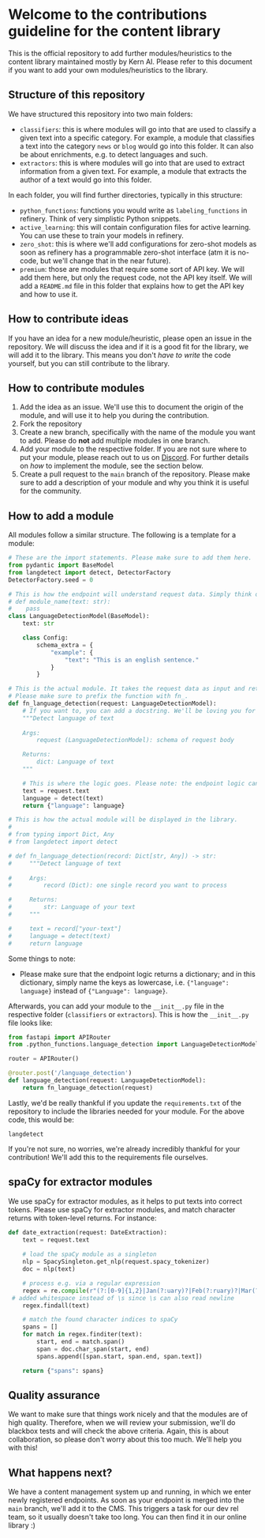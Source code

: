 # Welcome to the contributions guideline for the content library
This is the official repository to add further modules/heuristics to the content library maintained mostly by Kern AI. Please refer to this document if you want to add your own modules/heuristics to the library.

## Structure of this repository
We have structured this repository into two main folders:
- `classifiers`: this is where modules will go into that are used to classify a given text into a specific category. For example, a module that classifies a text into the category `news` or `blog` would go into this folder. It can also be about enrichments, e.g. to detect languages and such.
- `extractors`: this is where modules will go into that are used to extract information from a given text. For example, a module that extracts the author of a text would go into this folder.

In each folder, you will find further directories, typically in this structure:
- `python_functions`: functions you would write as `labeling_functions` in refinery. Think of very simplistic Python snippets.
- `active_learning`: this will contain configuration files for active learning. You can use these to train your models in refinery.
- `zero_shot`: this is where we'll add configurations for zero-shot models as soon as refinery has a programmable zero-shot interface (atm it is no-code, but we'll change that in the near future).
- `premium`: those are modules that require some sort of API key. We will add them here, but only the request code, not the API key itself. We will add a `README.md` file in this folder that explains how to get the API key and how to use it.

## How to contribute ideas
If you have an idea for a new module/heuristic, please open an issue in the repository. We will discuss the idea and if it is a good fit for the library, we will add it to the library. This means you don't _have to write_ the code yourself, but you can still contribute to the library.

## How to contribute modules
1. Add the idea as an issue. We'll use this to document the origin of the module, and will use it to help you during the contribution.
2. Fork the repository
3. Create a new branch, specifically with the name of the module you want to add. Please do **not** add multiple modules in one branch.
4. Add your module to the respective folder. If you are not sure where to put your module, please reach out to us on [Discord](https://discord.gg/qf4rGCEphW). For further details on _how_ to implement the module, see the section below.
5. Create a pull request to the `main` branch of the repository. Please make sure to add a description of your module and why you think it is useful for the community.

## How to add a module
All modules follow a similar structure. The following is a template for a module:

```python
# These are the import statements. Please make sure to add them here.
from pydantic import BaseModel
from langdetect import detect, DetectorFactory 
DetectorFactory.seed = 0

# This is how the endpoint will understand request data. Simply think of this as a function signature. The below code would look as follows in "pure Python":
# def module_name(text: str):
#    pass
class LanguageDetectionModel(BaseModel):
    text: str

    class Config:
        schema_extra = {
            "example": {
                "text": "This is an english sentence."
            }
        }

# This is the actual module. It takes the request data as input and returns the output.
# Please make sure to prefix the function with fn_.
def fn_language_detection(request: LanguageDetectionModel):
    # If you want to, you can add a docstring. We'll be loving you for that :D
    """Detect language of text
        
    Args:
        request (LanguageDetectionModel): schema of request body

    Returns:
        dict: Language of text
    """

    # This is where the logic goes. Please note: the endpoint logic can look slightly different to the code that is displayed in the module itself, as requests work different than plain Python.
    text = request.text
    language = detect(text)
    return {"language": language}

# This is how the actual module will be displayed in the library.
# 
# from typing import Dict, Any
# from langdetect import detect

# def fn_language_detection(record: Dict[str, Any]) -> str:
#     """Detect language of text
        
#     Args:
#         record (Dict): one single record you want to process

#     Returns:
#         str: Language of your text
#     """

#     text = record["your-text"]
#     language = detect(text)
#     return language
```

Some things to note:
- Please make sure that the endpoint logic returns a dictionary; and in this dictionary, simply name the keys as lowercase, i.e. `{"language": language}` instead of `{"Language": language}`.

Afterwards, you can add your module to the `__init__.py` file in the respective folder (`classifiers` or `extractors`). This is how the `__init__.py` file looks like:

```python
from fastapi import APIRouter
from .python_functions.language_detection import LanguageDetectionModel, fn_language_detection

router = APIRouter()

@router.post('/language_detection')
def language_detection(request: LanguageDetectionModel):
    return fn_language_detection(request)
```

Lastly, we'd be really thankful if you update the `requirements.txt` of the repository to include the libraries needed for your module. For the above code, this would be:
```
langdetect
```

If you're not sure, no worries, we're already incredibly thankful for your contribution! We'll add this to the requirements file ourselves.

## spaCy for extractor modules
We use spaCy for extractor modules, as it helps to put texts into correct tokens. Please use spaCy for extractor modules, and match character returns with token-level returns. For instance:
```python
def date_extraction(request: DateExtraction):
    text = request.text
    
    # load the spaCy module as a singleton
    nlp = SpacySingleton.get_nlp(request.spacy_tokenizer)
    doc = nlp(text)

    # process e.g. via a regular expression
    regex = re.compile(r"(?:[0-9]{1,2}|Jan(?:uary)?|Feb(?:ruary)?|Mar(?:ch)?|Apr(?:il)?|May|Jun(?:e)?|Jul(?:y)?|Aug(?:ust)?|Sep(?:tember)?|Oct(?:ober)?|Nov(?:ember)?|Dec(?:ember)?)[\/\. -]{1}(?:[0-9]{1,2}|Jan(?:uary)?|Feb(?:ruary)?|Mar(?:ch)?|Apr(?:il)?|May|Jun(?:e)?|Jul(?:y)?|Aug(?:ust)?|Sep(?:tember)?|Oct(?:ober)?|Nov(?:ember)?|Dec(?:ember)?)[,\/\. -]{1}(?:[0-9]{2,4})")
 # added whitespace instead of \s since \s can also read newline
    regex.findall(text)

    # match the found character indices to spaCy
    spans = []
    for match in regex.finditer(text):
        start, end = match.span()
        span = doc.char_span(start, end)
        spans.append([span.start, span.end, span.text])

    return {"spans": spans}
```

## Quality assurance
We want to make sure that things work nicely and that the modules are of high quality. Therefore, when we will review your submission, we'll do blackbox tests and will check the above criteria. Again, this is about collaboration, so please don't worry about this too much. We'll help you with this!

## What happens next?
We have a content management system up and running, in which we enter newly registered endpoints. As soon as your endpoint is merged into the `main` branch, we'll add it to the CMS. This triggers a task for our dev rel team, so it usually doesn't take too long. You can then find it in our online library :)